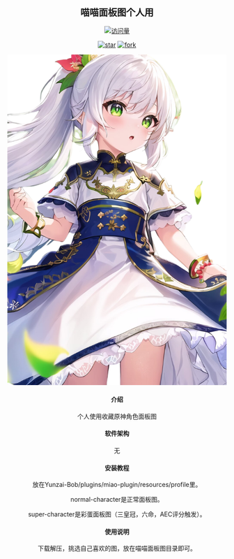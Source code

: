 <div align="center">
<h2>喵喵面板图个人用</h2>

[![访问量](https://profile-counter.glitch.me/GBTBS/count.svg)](https://gitee.com/GBTBS/root/)

<a href='https://gitee.com/GBTBS/root/stargazers'><img src='https://gitee.com/GBTBS/root/badge/star.svg?theme=dark' alt='star'></img></a>
<a href='https://gitee.com/GBTBS/root/members'><img src='https://gitee.com/GBTBS/root/badge/fork.svg?theme=white' alt='fork'></img></a>


![输入图片说明](profile/super-character/%E7%BA%B3%E8%A5%BF%E5%A6%B2/%E7%BA%B3%E8%A5%BF%E5%A6%B26.png)

#### 介绍
个人使用收藏原神角色面板图

#### 软件架构
无


#### 安装教程

放在Yunzai-Bob/plugins/miao-plugin/resources/profile里。

normal-character是正常面板图。

super-character是彩蛋面板图（三皇冠，六命，AEC评分触发）。


#### 使用说明

下载解压，挑选自己喜欢的图，放在喵喵面板图目录即可。
